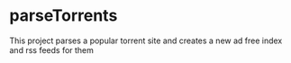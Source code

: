 # parseTorrents
This project parses a popular torrent site and creates a new ad free index and rss feeds for them
